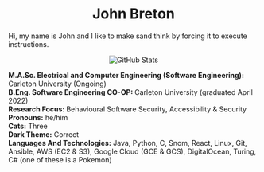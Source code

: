 <h1 align="center">
John Breton
</h1>

<p>
  Hi, my name is John and I like to make sand think by forcing it to execute instructions. 
  </br>
  <p align="center">
<img alt = "GitHub Stats" src="https://github-readme-stats.vercel.app/api?username=john-breton&count_private=true&show_icons=true&icon_color=fff&hide_border=true&title_color=5391FE&text_color=fff&theme=dark">
</p>
  <b>M.A.Sc. Electrical and Computer Engineering (Software Engineering):</b> Carleton University (Ongoing)
  </br>
  <b>B.Eng. Software Engineering CO-OP: </b> Carleton University (graduated April 2022)
  </br>
  <b>Research Focus: </b> Behavioural Software Security, Accessibility & Security
  </br>
  <b>Pronouns:</b> he/him
  </br>
  <b>Cats:</b> Three
  </br>
  <b>Dark Theme:</b> Correct
  </br>
  <b>Languages And Technologies:</b> Java, Python, C, Snom, React, Linux, Git, Ansible, AWS (EC2 & S3), Google Cloud (GCE & GCS), DigitalOcean, Turing, C# (one of these is a Pokemon)
</p>
